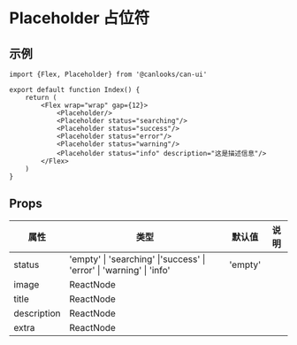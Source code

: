 # Placeholder 占位符

## 示例

```tsx
import {Flex, Placeholder} from '@canlooks/can-ui'

export default function Index() {
    return (
        <Flex wrap="wrap" gap={12}>
            <Placeholder/>
            <Placeholder status="searching"/>
            <Placeholder status="success"/>
            <Placeholder status="error"/>
            <Placeholder status="warning"/>
            <Placeholder status="info" description="这是描述信息"/>
        </Flex>
    )
}
```

## Props

| 属性          | 类型                                                                   | 默认值     | 说明 |
|-------------|----------------------------------------------------------------------|---------|----|
| status      | 'empty' \| 'searching' \|'success' \| 'error' \| 'warning' \| 'info' | 'empty' |    |
| image       | ReactNode                                                            |         |
| title       | ReactNode                                                            |         |
| description | ReactNode                                                            |         |
| extra       | ReactNode                                                            |         |